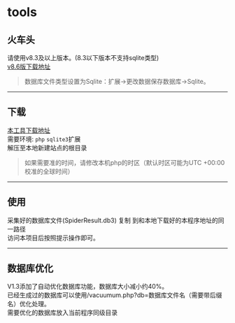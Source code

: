 # tools
## 火车头
请使用v8.3及以上版本。(8.3以下版本不支持sqlite类型)  
[v8.6版下载地址](http://file.locoy.com/v8/LocoySpider_V8.6_Build20150323.rar)  
>数据库文件类型设置为Sqlite：扩展→更改数据保存数据库→Sqlite。
***

## 下载  

[本工具下载地址](https://github.com/ssssyouxi/cmstools/releases)  
需要环境: `php` `sqlite3`扩展  
解压至本地新建站点的根目录
> 如果需要准的时间，请修改本机php的时区（默认时区可能为UTC +00:00 校准的全球时间）


***

## 使用

采集好的数据库文件(SpiderResult.db3)  复制  到和本地下载好的本程序地址的同一路径  
访问本项目后按照提示操作即可。  


***

## 数据库优化

V1.3添加了自动优化数据库功能，数据库大小减小约40%。  
已经生成过的数据库可以使用/vacuumum.php?db=数据库文件名（需要带后缀名）优化处理。  
需要优化的数据库放入当前程序同级目录
